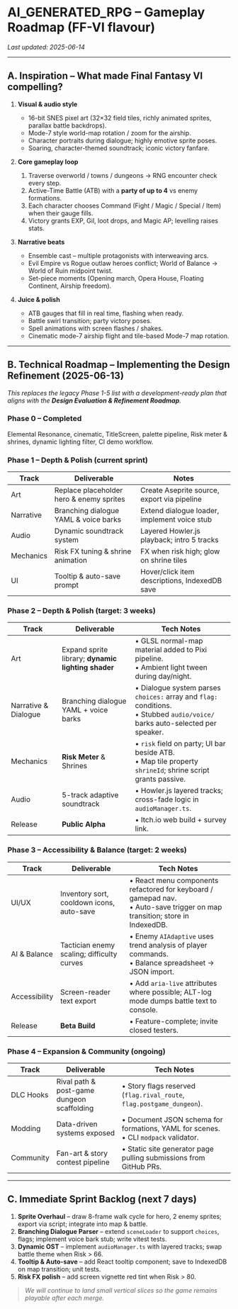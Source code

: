 # AI_GENERATED_RPG – Gameplay Roadmap (FF-VI flavour)

_Last updated: 2025-06-14_

---

## A. Inspiration – What made Final Fantasy VI compelling?

1. **Visual & audio style**
   * 16-bit SNES pixel art (32×32 field tiles, richly animated sprites, parallax battle backdrops).
   * Mode-7 style world-map rotation / zoom for the airship.
   * Character portraits during dialogue; highly emotive sprite poses.
   * Soaring, character-themed soundtrack; iconic victory fanfare.

2. **Core gameplay loop**
   1. Traverse overworld / towns / dungeons → RNG encounter check every step.
   2. Active-Time Battle (ATB) with a **party of up to 4** vs enemy formations.
   3. Each character chooses Command (Fight / Magic / Special / Item) when their gauge fills.
   4. Victory grants EXP, Gil, loot drops, and Magic AP; levelling raises stats.
 

3. **Narrative beats**
   * Ensemble cast – multiple protagonists with interweaving arcs.
   * Evil Empire vs Rogue outlaw heroes conflict; World of Balance → World of Ruin midpoint twist.
   * Set-piece moments (Opening march, Opera House, Floating Continent, Airship freedom).

4. **Juice & polish**
   * ATB gauges that fill in real time, flashing when ready.
   * Battle swirl transition; party victory poses.
   * Spell animations with screen flashes / shakes.
   * Cinematic mode-7 airship flight and tile-based Mode-7 map rotation.

---

## B. Technical Roadmap – Implementing the Design Refinement (2025-06-13)

_This replaces the legacy Phase 1-5 list with a development-ready plan that aligns with the **Design Evaluation & Refinement Roadmap**._

### Phase 0 – Completed
Elemental Resonance, cinematic, TitleScreen, palette pipeline, Risk meter & shrines, dynamic lighting filter, CI demo workflow.

### Phase 1 – Depth & Polish (current sprint)
| Track | Deliverable | Notes |
|-------|-------------|-------|
| Art   | Replace placeholder hero & enemy sprites | Create Aseprite source, export via pipeline |
| Narrative | Branching dialogue YAML & voice barks | Extend dialogue loader, implement voice stub |
| Audio | Dynamic soundtrack system | Layered Howler.js playback; intro 5 tracks |
| Mechanics | Risk FX tuning & shrine animation | FX when risk high; glow on shrine tiles |
| UI | Tooltip & auto-save prompt | Hover/click item descriptions, IndexedDB save |

### Phase 2 – Depth & Polish (target: 3 weeks)
| Track | Deliverable | Tech Notes |
|-------|-------------|------------|
| Art   | Expand sprite library; **dynamic lighting shader** | • GLSL normal-map material added to Pixi pipeline.<br>• Ambient light tween during day/night.
| Narrative & Dialogue | Branching dialogue YAML + voice barks | • Dialogue system parses `choices:` array and `flag:` conditions.<br>• Stubbed `audio/voice/` barks auto-selected per speaker.
| Mechanics | **Risk Meter** & Shrines | • `risk` field on party; UI bar beside ATB.<br>• Map tile property `shrineId`; shrine script grants passive.
| Audio  | 5-track adaptive soundtrack | • Howler.js layered tracks; cross-fade logic in `audioManager.ts`.
| Release | **Public Alpha** | • Itch.io web build + survey link.

### Phase 3 – Accessibility & Balance (target: 2 weeks)
| Track | Deliverable | Tech Notes |
|-------|-------------|------------|
| UI/UX | Inventory sort, cooldown icons, auto-save | • React menu components refactored for keyboard / gamepad nav.<br>• Auto-save trigger on map transition; store in IndexedDB. |
| AI & Balance | Tactician enemy scaling; difficulty curves | • Enemy `AIAdaptive` uses trend analysis of player commands.<br>• Balance spreadsheet → JSON import. |
| Accessibility | Screen-reader text export | • Add `aria-live` attributes where possible; ALT-log mode dumps battle text to console. |
| Release | **Beta Build** | • Feature-complete; invite closed testers.

### Phase 4 – Expansion & Community (ongoing)
| Track | Deliverable | Tech Notes |
|-------|-------------|------------|
| DLC Hooks | Rival path & post-game dungeon scaffolding | • Story flags reserved (`flag.rival_route`, `flag.postgame_dungeon`). |
| Modding | Data-driven systems exposed | • Document JSON schema for formations, YAML for scenes.<br>• CLI `modpack` validator. |
| Community | Fan-art & story contest pipeline | • Static site generator page pulling submissions from GitHub PRs.

---

## C. Immediate Sprint Backlog (next 7 days)
1. **Sprite Overhaul** – draw 8-frame walk cycle for hero, 2 enemy sprites; export via script; integrate into map & battle.
2. **Branching Dialogue Parser** – extend `sceneLoader` to support `choices`, flags; implement voice bark stub; write vitest tests.
3. **Dynamic OST** – implement `audioManager.ts` with layered tracks; swap battle theme when Risk > 66.
4. **Tooltip & Auto-save** – add React tooltip component; save to IndexedDB on map transition; unit tests.
5. **Risk FX polish** – add screen vignette red tint when Risk > 80.

> _We will continue to land small vertical slices so the game remains playable after each merge._ 
